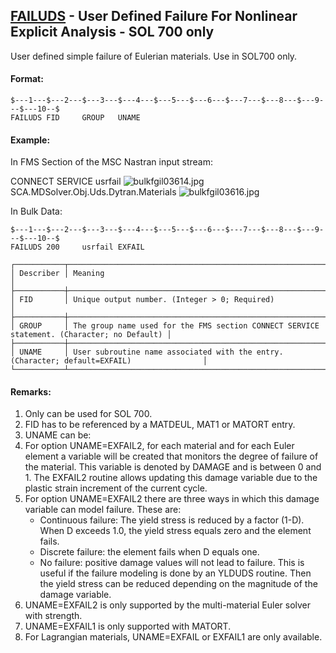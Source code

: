 ## [FAILUDS](https://help.hexagonmi.com/bundle/MSC_Nastran_2022.4/page/Nastran_Combined_Book/qrg/bulkfgil/TOC.FAILUDS.xhtml) - User Defined Failure For Nonlinear Explicit Analysis - SOL 700 only

User defined simple failure of Eulerian materials. Use in SOL700 only.

#### Format:

```nastran
$---1---$---2---$---3---$---4---$---5---$---6---$---7---$---8---$---9---$---10--$
FAILUDS FID     GROUP   UNAME                                                   
```

#### Example:

In FMS Section of the MSC Nastran input stream:

CONNECT SERVICE usrfail  ![bulkfgil03614.jpg](https://help-be.hexagonmi.com/bundle/MSC_Nastran_2022.4/page/Nastran_Combined_Book/qrg/bulkfgil/../../../assets/bulkfgil03614.jpg?_LANG=enus) SCA.MDSolver.Obj.Uds.Dytran.Materials ![bulkfgil03616.jpg](https://help-be.hexagonmi.com/bundle/MSC_Nastran_2022.4/page/Nastran_Combined_Book/qrg/bulkfgil/../../../assets/bulkfgil03616.jpg?_LANG=enus)

In Bulk Data:

```nastran
$---1---$---2---$---3---$---4---$---5---$---6---$---7---$---8---$---9---$---10--$
FAILUDS 200     usrfail EXFAIL                                                  
```

```text
┌───────────┬────────────────────────────────────────────────────────────────────────────────────────────┐
│ Describer │ Meaning                                                                                    │
├───────────┼────────────────────────────────────────────────────────────────────────────────────────────┤
│ FID       │ Unique output number. (Integer > 0; Required)                                              │
├───────────┼────────────────────────────────────────────────────────────────────────────────────────────┤
│ GROUP     │ The group name used for the FMS section CONNECT SERVICE statement. (Character; no Default) │
├───────────┼────────────────────────────────────────────────────────────────────────────────────────────┤
│ UNAME     │ User subroutine name associated with the entry. (Character; default=EXFAIL)                │
└───────────┴────────────────────────────────────────────────────────────────────────────────────────────┘
```

#### Remarks:

1. Only can be used for SOL 700.
2. FID has to be referenced by a MATDEUL, MAT1 or MATORT entry.
3. UNAME can be:
4. For option UNAME=EXFAIL2, for each material and for each Euler element a variable will be created that monitors the degree of failure of the material. This variable is denoted by DAMAGE and is between 0 and 1. The EXFAIL2 routine allows updating this damage variable due to the plastic strain increment of the current cycle.
5. For option UNAME=EXFAIL2 there are three ways in which this damage variable can model failure. These are:
     - Continuous failure: The yield stress is reduced by a factor (1-D). When D exceeds 1.0, the yield stress equals zero and the element fails.
     - Discrete failure: the element fails when D equals one.
     - No failure: positive damage values will not lead to failure. This is useful if the failure modeling is done by an YLDUDS routine. Then the yield stress can be reduced depending on the magnitude of the damage variable.
6. UNAME=EXFAIL2 is only supported by the multi-material Euler solver with strength.
7. UNAME=EXFAIL1 is only supported with MATORT.
8. For Lagrangian materials, UNAME=EXFAIL or EXFAIL1 are only available.
